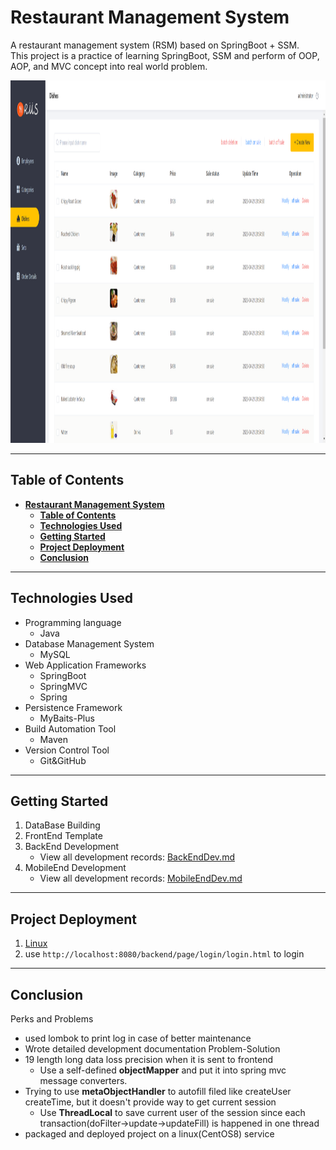 # Restaurant Management System
A restaurant management system (RSM) based on SpringBoot + SSM.  
This project is a practice of learning SpringBoot, SSM
and perform of OOP, AOP, and MVC concept into real world problem.

<div style="text-align: center;">
  <img src="dishes.png" alt="dishes" width="1280px" height="580px">
</div>

---
## Table of Contents
- **[Restaurant Management System](#restaurant-management-system)**
    - **[Table of Contents](#table-of-contents)**
    - **[Technologies Used](#technologies-used)**
    - **[Getting Started](#getting-started)**
    - **[Project Deployment](#project-deployment)**
    - **[Conclusion](#Conclusion)**

---
## Technologies Used
- Programming language
  - Java
- Database Management System
  - MySQL
- Web Application Frameworks
  - SpringBoot
  - SpringMVC
  - Spring
- Persistence Framework
  - MyBaits-Plus
- Build Automation Tool
  - Maven
- Version Control Tool
  - Git&GitHub

---
## Getting Started
1. DataBase Building
2. FrontEnd Template
3. BackEnd Development
   - View all development records: [BackEndDev.md](Note/1_BackEndDev.md)
4. MobileEnd Development
   - View all development records: [MobileEndDev.md](Note/2_MobileEndDev.md)

---
## Project Deployment
1. [Linux](Note/3_Linux.md)
2. use `http://localhost:8080/backend/page/login/login.html` to login

---
## Conclusion
Perks and Problems
- used lombok to print log in case of better maintenance
- Wrote detailed development documentation
  Problem-Solution
- 19 length long data loss precision when it is sent to frontend
  - Use a self-defined **objectMapper** and put it into spring mvc message converters.
- Trying to use **metaObjectHandler** to autofill filed like createUser createTime, but it doesn't provide way to get current session
  - Use **ThreadLocal** to save current user of the session since each transaction(doFilter->update->updateFill) is happened in one thread
- packaged and deployed project on a linux(CentOS8) service

